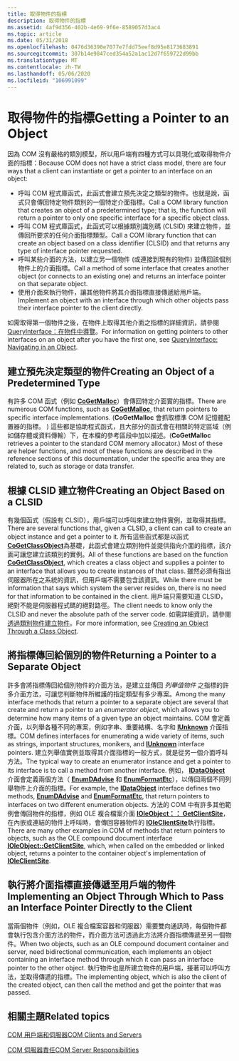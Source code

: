 ```yaml
---
title: 取得物件的指標
description: 取得物件的指標
ms.assetid: 4af9d356-402b-4e69-9f6e-8589057d3ac4
ms.topic: article
ms.date: 05/31/2018
ms.openlocfilehash: 0476d36390e7077e7fdd75eef8d95e8173683891
ms.sourcegitcommit: 307b14e9847ced354a52a1ac12d7f659722d99bb
ms.translationtype: MT
ms.contentlocale: zh-TW
ms.lasthandoff: 05/06/2020
ms.locfileid: "106991099"
---
```

# <a name="getting-a-pointer-to-an-object"></a><span data-ttu-id="c4962-103">取得物件的指標</span><span class="sxs-lookup"><span data-stu-id="c4962-103">Getting a Pointer to an Object</span></span>

<span data-ttu-id="c4962-104">因為 COM 沒有嚴格的類別模型，所以用戶端有四種方式可以具現化或取得物件介面的指標：</span><span class="sxs-lookup"><span data-stu-id="c4962-104">Because COM does not have a strict class model, there are four ways that a client can instantiate or get a pointer to an interface on an object:</span></span>

-   <span data-ttu-id="c4962-105">呼叫 COM 程式庫函式，此函式會建立預先決定之類型的物件。也就是說，函式只會傳回特定物件類別的一個特定介面指標。</span><span class="sxs-lookup"><span data-stu-id="c4962-105">Call a COM library function that creates an object of a predetermined type; that is, the function will return a pointer to only one specific interface for a specific object class.</span></span>
-   <span data-ttu-id="c4962-106">呼叫 COM 程式庫函式，此函式可以根據類別識別碼 (CLSID) 來建立物件，並傳回所要求的任何介面指標類型。</span><span class="sxs-lookup"><span data-stu-id="c4962-106">Call a COM library function that can create an object based on a class identifier (CLSID) and that returns any type of interface pointer requested.</span></span>
-   <span data-ttu-id="c4962-107">呼叫某些介面的方法，以建立另一個物件 (或連接到現有的物件) 並傳回該個別物件上的介面指標。</span><span class="sxs-lookup"><span data-stu-id="c4962-107">Call a method of some interface that creates another object (or connects to an existing one) and returns an interface pointer on that separate object.</span></span>
-   <span data-ttu-id="c4962-108">使用介面來執行物件，讓其他物件將其介面指標直接傳遞給用戶端。</span><span class="sxs-lookup"><span data-stu-id="c4962-108">Implement an object with an interface through which other objects pass their interface pointer to the client directly.</span></span>

<span data-ttu-id="c4962-109">如需取得第一個物件之後，在物件上取得其他介面之指標的詳細資訊，請參閱 [QueryInterface：在物件中導覽](queryinterface--navigating-in-an-object.md)。</span><span class="sxs-lookup"><span data-stu-id="c4962-109">For information on getting pointers to other interfaces on an object after you have the first one, see [QueryInterface: Navigating in an Object](queryinterface--navigating-in-an-object.md).</span></span>

## <a name="creating-an-object-of-a-predetermined-type"></a><span data-ttu-id="c4962-110">建立預先決定類型的物件</span><span class="sxs-lookup"><span data-stu-id="c4962-110">Creating an Object of a Predetermined Type</span></span>

<span data-ttu-id="c4962-111">有許多 COM 函式（例如 [**CoGetMalloc**](/windows/desktop/api/combaseapi/nf-combaseapi-cogetmalloc)）會傳回特定介面實的指標。</span><span class="sxs-lookup"><span data-stu-id="c4962-111">There are numerous COM functions, such as [**CoGetMalloc**](/windows/desktop/api/combaseapi/nf-combaseapi-cogetmalloc), that return pointers to specific interface implementations.</span></span> <span data-ttu-id="c4962-112"> (**CoGetMalloc** 會抓取標準 COM 記憶體配置器的指標。 ) 這些都是協助程式函式，且大部分的函式會在相關的特定區域（例如儲存體或資料傳輸）下，在本檔的參考區段中加以描述。</span><span class="sxs-lookup"><span data-stu-id="c4962-112">(**CoGetMalloc** retrieves a pointer to the standard COM memory allocator.) Most of these are helper functions, and most of these functions are described in the reference sections of this documentation, under the specific area they are related to, such as storage or data transfer.</span></span>

## <a name="creating-an-object-based-on-a-clsid"></a><span data-ttu-id="c4962-113">根據 CLSID 建立物件</span><span class="sxs-lookup"><span data-stu-id="c4962-113">Creating an Object Based on a CLSID</span></span>

<span data-ttu-id="c4962-114">有幾個函式（假設有 CLSID），用戶端可以呼叫來建立物件實例，並取得其指標。</span><span class="sxs-lookup"><span data-stu-id="c4962-114">There are several functions that, given a CLSID, a client can call to create an object instance and get a pointer to it.</span></span> <span data-ttu-id="c4962-115">所有這些函式都是以函式 [**CoGetClassObject**](/windows/desktop/api/combaseapi/nf-combaseapi-cogetclassobject)為基礎，此函式會建立類別物件並提供指向介面的指標，該介面可讓您建立該類別的實例。</span><span class="sxs-lookup"><span data-stu-id="c4962-115">All of these functions are based on the function [**CoGetClassObject**](/windows/desktop/api/combaseapi/nf-combaseapi-cogetclassobject), which creates a class object and supplies a pointer to an interface that allows you to create instances of that class.</span></span> <span data-ttu-id="c4962-116">雖然必須有指出伺服器所在之系統的資訊，但用戶端不需要包含該資訊。</span><span class="sxs-lookup"><span data-stu-id="c4962-116">While there must be information that says which system the server resides on, there is no need for that information to be contained in the client.</span></span> <span data-ttu-id="c4962-117">用戶端只需要知道 CLSID，絕對不能是伺服器程式碼的絕對路徑。</span><span class="sxs-lookup"><span data-stu-id="c4962-117">The client needs to know only the CLSID and never the absolute path of the server code.</span></span> <span data-ttu-id="c4962-118">如需詳細資訊，請參閱 [透過類別物件建立物件](creating-an-object-through-a-class-object.md)。</span><span class="sxs-lookup"><span data-stu-id="c4962-118">For more information, see [Creating an Object Through a Class Object](creating-an-object-through-a-class-object.md).</span></span>

## <a name="returning-a-pointer-to-a-separate-object"></a><span data-ttu-id="c4962-119">將指標傳回給個別的物件</span><span class="sxs-lookup"><span data-stu-id="c4962-119">Returning a Pointer to a Separate Object</span></span>

<span data-ttu-id="c4962-120">許多會將指標傳回給個別物件的介面方法，是建立並傳回 *列舉值物件* 之指標的許多介面方法，可讓您判斷物件所維護的指定類型有多少專案。</span><span class="sxs-lookup"><span data-stu-id="c4962-120">Among the many interface methods that return a pointer to a separate object are several that create and return a pointer to an *enumerator object*, which allows you to determine how many items of a given type an object maintains.</span></span> <span data-ttu-id="c4962-121">COM 會定義介面，以列舉各種不同的專案，例如字串、重要結構、名字和 [**IUnknown**](/windows/desktop/api/Unknwn/nn-unknwn-iunknown) 介面指標。</span><span class="sxs-lookup"><span data-stu-id="c4962-121">COM defines interfaces for enumerating a wide variety of items, such as strings, important structures, monikers, and [**IUnknown**](/windows/desktop/api/Unknwn/nn-unknwn-iunknown) interface pointers.</span></span> <span data-ttu-id="c4962-122">建立列舉值實例並取得其介面指標的一般方式，就是從另一個介面呼叫方法。</span><span class="sxs-lookup"><span data-stu-id="c4962-122">The typical way to create an enumerator instance and get a pointer to its interface is to call a method from another interface.</span></span> <span data-ttu-id="c4962-123">例如， [**IDataObject**](/windows/desktop/api/ObjIdl/nn-objidl-idataobject) 介面會定義兩個方法（ [**EnumDAdvise**](/windows/desktop/api/ObjIdl/nf-objidl-idataobject-enumdadvise) 和 [**EnumFormatEtc**](/windows/desktop/api/ObjIdl/nf-objidl-idataobject-enumformatetc)），以傳回兩個不同列舉物件上介面的指標。</span><span class="sxs-lookup"><span data-stu-id="c4962-123">For example, the [**IDataObject**](/windows/desktop/api/ObjIdl/nn-objidl-idataobject) interface defines two methods, [**EnumDAdvise**](/windows/desktop/api/ObjIdl/nf-objidl-idataobject-enumdadvise) and [**EnumFormatEtc**](/windows/desktop/api/ObjIdl/nf-objidl-idataobject-enumformatetc), that return pointers to interfaces on two different enumeration objects.</span></span> <span data-ttu-id="c4962-124">方法的 COM 中有許多其他範例會傳回物件的指標，例如 OLE 複合檔案介面 [**IOleObject：： GetClientSite**](/windows/desktop/api/OleIdl/nf-oleidl-ioleobject-getclientsite)，在內嵌或連結的物件上呼叫時，會傳回容器物件的 [**IOleClientSite**](/windows/desktop/api/OleIdl/nn-oleidl-ioleclientsite)執行指標。</span><span class="sxs-lookup"><span data-stu-id="c4962-124">There are many other examples in COM of methods that return pointers to objects, such as the OLE compound document interface [**IOleObject::GetClientSite**](/windows/desktop/api/OleIdl/nf-oleidl-ioleobject-getclientsite), which, when called on the embedded or linked object, returns a pointer to the container object's implementation of [**IOleClientSite**](/windows/desktop/api/OleIdl/nn-oleidl-ioleclientsite).</span></span>

## <a name="implementing-an-object-through-which-to-pass-an-interface-pointer-directly-to-the-client"></a><span data-ttu-id="c4962-125">執行將介面指標直接傳遞至用戶端的物件</span><span class="sxs-lookup"><span data-stu-id="c4962-125">Implementing an Object Through Which to Pass an Interface Pointer Directly to the Client</span></span>

<span data-ttu-id="c4962-126">當兩個物件（例如，OLE 複合檔案容器和伺服器）需要雙向通訊時，每個物件都會執行包含介面方法的物件，而介面方法可透過此方法將介面指標傳遞至另一個物件。</span><span class="sxs-lookup"><span data-stu-id="c4962-126">When two objects, such as an OLE compound document container and server, need bidirectional communication, each implements an object containing an interface method through which it can pass an interface pointer to the other object.</span></span> <span data-ttu-id="c4962-127">執行物件也是所建立物件的用戶端，接著可以呼叫方法，並取得傳遞的指標。</span><span class="sxs-lookup"><span data-stu-id="c4962-127">The implementing object, which is also the client of the created object, can then call the method and get the pointer that was passed.</span></span>

## <a name="related-topics"></a><span data-ttu-id="c4962-128">相關主題</span><span class="sxs-lookup"><span data-stu-id="c4962-128">Related topics</span></span>

<dl> <dt>

[<span data-ttu-id="c4962-129">COM 用戶端和伺服器</span><span class="sxs-lookup"><span data-stu-id="c4962-129">COM Clients and Servers</span></span>](com-clients-and-servers.md)
</dt> <dt>

[<span data-ttu-id="c4962-130">COM 伺服器責任</span><span class="sxs-lookup"><span data-stu-id="c4962-130">COM Server Responsibilities</span></span>](com-server-responsibilities.md)
</dt> </dl>

 

 




